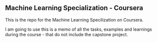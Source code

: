## Machine Learning Specialization - Coursera

This is the repo for the Machine Learning Specilization on Coursera. 

I am going to use this is a memo of all the tasks, examples and learnings during the course - that do not include the capstone project.